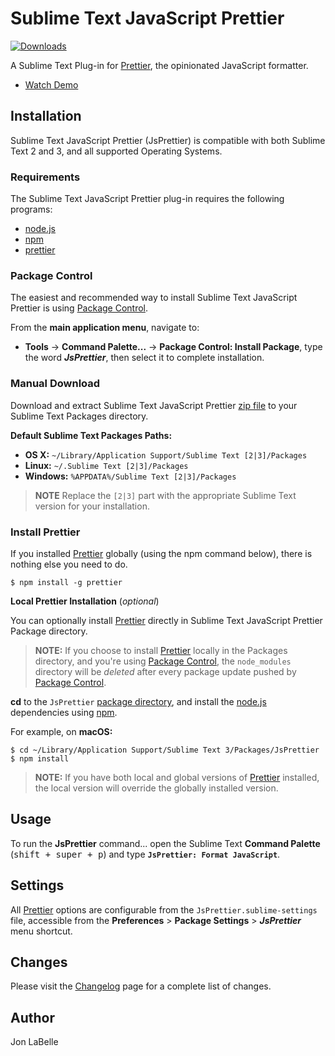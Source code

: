 # Sublime Text JavaScript Prettier

[![Downloads](https://packagecontrol.herokuapp.com/downloads/JsPrettier.svg?color=80d4cd)](https://packagecontrol.io/packages/JsPrettier)

A Sublime Text Plug-in for [Prettier], the opinionated JavaScript formatter.

- [Watch Demo]

## Installation

Sublime Text JavaScript Prettier (JsPrettier) is compatible with both Sublime
Text 2 and 3, and all supported Operating Systems.

### Requirements

The Sublime Text JavaScript Prettier plug-in requires the following programs:

- [node.js]
- [npm]
- [prettier]

### Package Control

The easiest and recommended way to install Sublime Text JavaScript Prettier is
using [Package Control].

From the **main application menu**, navigate to:

- **Tools** -> **Command Palette...** -> **Package Control: Install Package**,
type the word ***JsPrettier***, then select it to complete installation.

### Manual Download

Download and extract Sublime Text JavaScript Prettier [zip file] to your
Sublime Text Packages directory.

**Default Sublime Text Packages Paths:**
<a name="default-st-paths"></a>

* **OS X:** `~/Library/Application Support/Sublime Text [2|3]/Packages`
* **Linux:** `~/.Sublime Text [2|3]/Packages`
* **Windows:** `%APPDATA%/Sublime Text [2|3]/Packages`

> **NOTE** Replace the `[2|3]` part with the appropriate Sublime Text
> version for your installation.

### Install Prettier

If you installed [Prettier] globally (using the npm command below), there is
nothing else you need to do.

	$ npm install -g prettier

**Local Prettier Installation** (*optional*)

You can optionally install [Prettier] directly in Sublime Text JavaScript
Prettier Package directory.

> **NOTE:** If you choose to install [Prettier] locally in the Packages
> directory, and you're using [Package Control], the `node_modules` directory
> will be *deleted* after every package update pushed by [Package Control].

**cd** to the `JsPrettier` [package directory], and install the [node.js]
dependencies using [npm].

For example, on **macOS:**

	$ cd ~/Library/Application Support/Sublime Text 3/Packages/JsPrettier
	$ npm install

> **NOTE:** If you have both local and global versions of [Prettier] installed,
> the local version will override the globally installed version.

## Usage

To run the **JsPrettier** command... open the Sublime Text **Command Palette**
(<kbd>shift + super + p</kbd>) and type **`JsPrettier: Format JavaScript`**.

## Settings

All [Prettier] options are configurable from the `JsPrettier.sublime-settings`
file, accessible from the **Preferences** > **Package Settings** >
***JsPrettier*** menu shortcut.

## Changes

Please visit the [Changelog] page for a complete list of changes.

## Author

Jon LaBelle

[Watch Demo]: https://github.com/jonlabelle/SublimeJsPrettier/blob/master/screenshots/demo.gif
[Prettier]: https://github.com/jlongster/prettier
[Package Control]: https://packagecontrol.io
[node.js]: https://nodejs.org
[npm]: https://www.npmjs.com
[zip file]: https://github.com/jonlabelle/SublimeJsPrettier/archive/master.zip
[package directory]: #default-st-paths "Default Sublime Text Packages Paths"
[manual download instructions]: #manual-download
[Changelog]: https://github.com/jonlabelle/SublimeJsPrettier/blob/master/CHANGELOG.md
